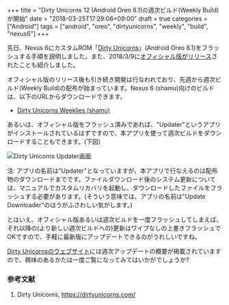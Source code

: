 +++
title = "Dirty Unicorns 12 (Android Oreo 8.1)の週次ビルド(Weekly Build)が開始"
date = "2018-03-25T17:29:06+09:00"
draft = true
categories = ["Android"]
tags = ["android", "oreo", "dirtyunicorns", "weekly", "build", "nexus6"]
+++

先日、Nexus 6にカスタムROM「[Dirty Unicorns](https://dirtyunicorns.com/)」(Android Oreo 8.1)をフラッシュする手順を説明しました。また、2018/3/9に[オフィシャル版がリリース](/post/dirty-unicorns-12/)されたことも紹介しました。

オフィシャル版のリリース後も引き続き開発は行なわれており、先週から週次ビルド(Weekly Build)の配布が始まっています。Nexus 6 (shamu)向けのビルドは、以下のURLからダウンロードできます。

- [Dirty Unicorns Weeklies (shamu)](https://download.dirtyunicorns.com/?dir=shamu/Weeklies)

あるいは、オフィシャル版をフラッシュ済みであれば、"Updater"というアプリがインストールされているはずですので、本アプリを使って週次ビルドをダウンロードすることもできます。(下図)

![Dirty Unicorns Updater画面](/img/android/dirty-unicorns-updater-small.png)

注: アプリの名前は"Updater"となっていますが、本アプリで行なえるのは配布物のダウンロードまでです。ファイルダウンロード後のシステム更新については、マニュアルでカスタムリカバリを起動し、ダウンロードしたファイルをフラッシュする必要があります。(そういう意味では、アプリの名前は"Update Downloader"のほうがふさわしい気がします。)

とはいえ、オフィシャル版あるいは週次ビルドを一度フラッシュしてしまえば、それ以降の(より新しい週次ビルドへの)更新はワイプなしの上書きフラッシュでOKですので、手軽に最新版にアップデートできるのがうれしいですね。

[Dirty Unicornsのウェブサイト](https://dirtyunicorns.com/)には週次アップデートの概要が掲載されていますので、興味のあるかたは一度ご覧になってみてはいかがでしょうか?

### 参考文献
1. Dirty Unicorns, https://dirtyunicorns.com/

